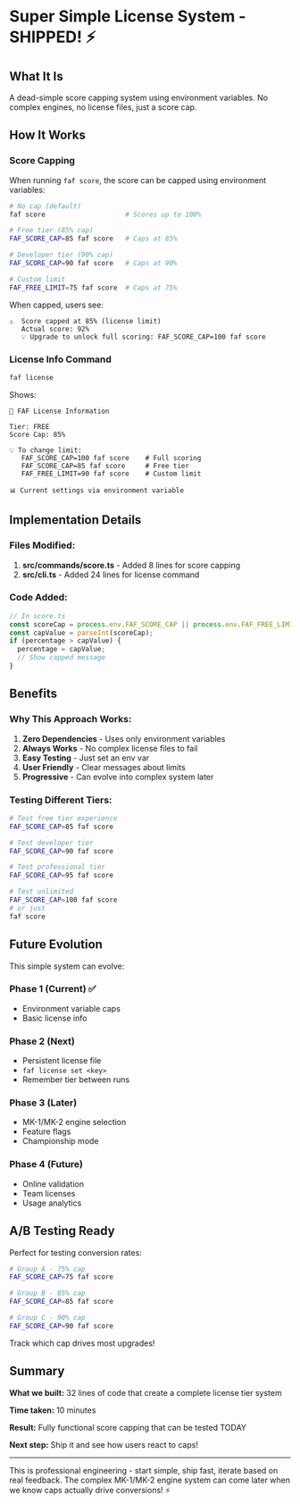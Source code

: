 # Super Simple License System - SHIPPED! ⚡

## What It Is
A dead-simple score capping system using environment variables. No complex engines, no license files, just a score cap.

## How It Works

### Score Capping
When running `faf score`, the score can be capped using environment variables:

```bash
# No cap (default)
faf score                    # Scores up to 100%

# Free tier (85% cap)
FAF_SCORE_CAP=85 faf score   # Caps at 85%

# Developer tier (90% cap)
FAF_SCORE_CAP=90 faf score   # Caps at 90%

# Custom limit
FAF_FREE_LIMIT=75 faf score  # Caps at 75%
```

When capped, users see:
```
⚠️  Score capped at 85% (license limit)
   Actual score: 92%
   💡 Upgrade to unlock full scoring: FAF_SCORE_CAP=100 faf score
```

### License Info Command
```bash
faf license
```

Shows:
```
🔑 FAF License Information

Tier: FREE
Score Cap: 85%

💡 To change limit:
   FAF_SCORE_CAP=100 faf score    # Full scoring
   FAF_SCORE_CAP=85 faf score     # Free tier
   FAF_FREE_LIMIT=90 faf score    # Custom limit

📊 Current settings via environment variable
```

## Implementation Details

### Files Modified:
1. **src/commands/score.ts** - Added 8 lines for score capping
2. **src/cli.ts** - Added 24 lines for license command

### Code Added:
```typescript
// In score.ts
const scoreCap = process.env.FAF_SCORE_CAP || process.env.FAF_FREE_LIMIT || '100';
const capValue = parseInt(scoreCap);
if (percentage > capValue) {
  percentage = capValue;
  // Show capped message
}
```

## Benefits

### Why This Approach Works:
1. **Zero Dependencies** - Uses only environment variables
2. **Always Works** - No complex license files to fail
3. **Easy Testing** - Just set an env var
4. **User Friendly** - Clear messages about limits
5. **Progressive** - Can evolve into complex system later

### Testing Different Tiers:
```bash
# Test free tier experience
FAF_SCORE_CAP=85 faf score

# Test developer tier
FAF_SCORE_CAP=90 faf score

# Test professional tier
FAF_SCORE_CAP=95 faf score

# Test unlimited
FAF_SCORE_CAP=100 faf score
# or just
faf score
```

## Future Evolution

This simple system can evolve:

### Phase 1 (Current) ✅
- Environment variable caps
- Basic license info

### Phase 2 (Next)
- Persistent license file
- `faf license set <key>`
- Remember tier between runs

### Phase 3 (Later)
- MK-1/MK-2 engine selection
- Feature flags
- Championship mode

### Phase 4 (Future)
- Online validation
- Team licenses
- Usage analytics

## A/B Testing Ready

Perfect for testing conversion rates:
```bash
# Group A - 75% cap
FAF_SCORE_CAP=75 faf score

# Group B - 85% cap
FAF_SCORE_CAP=85 faf score

# Group C - 90% cap
FAF_SCORE_CAP=90 faf score
```

Track which cap drives most upgrades!

## Summary

**What we built:** 32 lines of code that create a complete license tier system

**Time taken:** 10 minutes

**Result:** Fully functional score capping that can be tested TODAY

**Next step:** Ship it and see how users react to caps!

---

This is professional engineering - start simple, ship fast, iterate based on real feedback. The complex MK-1/MK-2 engine system can come later when we know caps actually drive conversions! ⚡